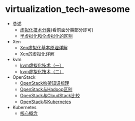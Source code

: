 # virtualization_tech-awesome
* 总述
  * [虚拟化技术分类](http://blog.51cto.com/hmtk520/2095211)(看前面分类部分即可)
  * [半虚拟化和全虚拟化的区别](https://blog.csdn.net/qiqijianglu/article/details/14451809)
* Xen
  * [Xen虚拟化基本原理详解](https://www.cnblogs.com/sddai/p/5931201.html)
  * [Xen的虚拟化详解](https://www.cnblogs.com/miachel-zheng/p/7067421.html)
* kvm
  * [kvm虚拟化技术（一）](https://blog.csdn.net/CaroLjy/article/details/79804432)
  * [kvm虚拟化技术（二）](https://blog.csdn.net/CaroLjy/article/details/79804521)
* OpenStack
  * [OpenStack构架知识梳理](https://www.cnblogs.com/kevingrace/p/5733508.html)
  * [OpenStack与Hadoop区别](https://blog.csdn.net/cl11010/article/details/79412277)
  * [OpenStack与CloudStack比较](https://blog.csdn.net/ninjya_luck/article/details/52312275)
  * [OpenStack与Kubernetes](https://www.sdnlab.com/22372.html)  
* Kubernetes
  * [核心概念](http://www.dockone.io/article/932)

